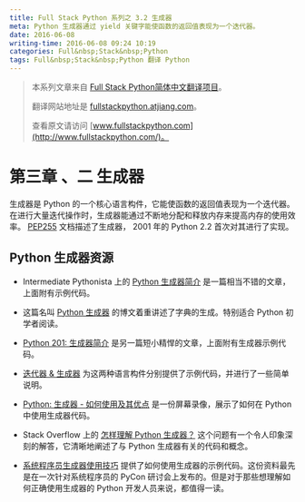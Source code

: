 ```yaml
---
title: Full Stack Python 系列之 3.2 生成器
meta: Python 生成器通过 yield 关键字能使函数的返回值表现为一个迭代器。
date: 2016-06-08
writing-time: 2016-06-08 09:24 10:19
categories: Full&nbsp;Stack&nbsp;Python
tags: Full&nbsp;Stack&nbsp;Python 翻译 Python
---
```


> 本系列文章来自 [Full Stack Python简体中文翻译项目](https://github.com/haiiiiiyun/fullstackpython.cn)。
>
> 翻译网站地址是 [fullstackpython.atjiang.com](http://fullstackpython.atjiang.com)。
>
> 查看原文请访问 [www.fullstackpython.com](http://www.fullstackpython.com/)。

# 第三章 、二 生成器
生成器是 Python 的一个核心语言构件，它能使函数的返回值表现为一个迭代器。在进行大量迭代操作时，生成器能通过不断地分配和释放内存来提高内存的使用效率。 [PEP255](https://www.python.org/dev/peps/pep-0255/) 文档描述了生成器， 2001 年的 Python 2.2 首次对其进行了实现。

## Python 生成器资源
* Intermediate Pythonista 上的 [Python 生成器简介](http://intermediatepythonista.com/python-generators) 是一篇相当不错的文章，上面附有示例代码。

* 这篇名叫 [Python 生成器](http://rdrewd.blogspot.com/2014/02/python-generators.html) 的博文着重讲述了字典的生成。特别适合 Python 初学者阅读。

* [Python 201: 生成器简介](http://www.blog.pythonlibrary.org/2014/01/27/python-201-an-intro-to-generators/) 是另一篇短小精悍的文章，上面附有生成器示例代码。

* [迭代器 & 生成器](http://anandology.com/python-practice-book/iterators.html) 为这两种语言构件分别提供了示例代码，并进行了一些简单说明。

* [Python: 生成器 - 如何使用及其优点](https://www.youtube.com/watch?v=bD05uGo_sVI) 是一份屏幕录像，展示了如何在 Python 中使用生成器代码。

* Stack Overflow 上的 [怎样理解 Python 生成器？](http://stackoverflow.com/questions/1756096/understanding-generators-in-python) 这个问题有一个令人印象深刻的解答，它清晰地阐述了与 Python 生成器有关的代码和概念。

* [系统程序员生成器使用技巧](http://www.dabeaz.com/generators/) 提供了如何使用生成器的示例代码。这份资料最先是在一次针对系统程序员的 PyCon 研讨会上发布的。但是对于那些想理解如何正确使用生成器的 Python 开发人员来说，都值得一读。
